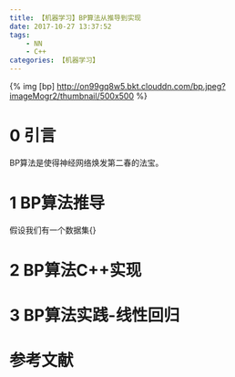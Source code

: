 ```yaml
---
title: 【机器学习】BP算法从推导到实现
date: 2017-10-27 13:37:52
tags:
    - NN
    - C++
categories: 【机器学习】
---
```


{% img [bp] http://on99gq8w5.bkt.clouddn.com/bp.jpeg?imageMogr2/thumbnail/500x500 %}
<!--more-->

# 0 引言
BP算法是使得神经网络焕发第二春的法宝。


# 1 BP算法推导
假设我们有一个数据集{}

# 2 BP算法C++实现

# 3 BP算法实践-线性回归

# 参考文献
